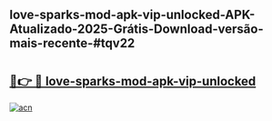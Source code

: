 ## love-sparks-mod-apk-vip-unlocked-APK-Atualizado-2025-Grátis-Download-versão-mais-recente-#tqv22

# <h2><a href="https://ainizakaria.my?title=love-sparks-mod-apk-vip-unlocked&ref=20M">🔗👉 🔴 love-sparks-mod-apk-vip-unlocked</a></h2>

[![acn](https://github.com/user-attachments/assets/0f9c940e-d8b0-45ae-aac7-cd30a18b3e1c)](https://ainizakaria.my?title=love-sparks-mod-apk-vip-unlocked&ref=20M)


